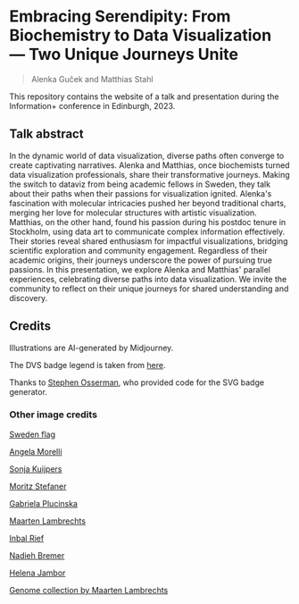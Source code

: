 # Embracing Serendipity: From Biochemistry to Data Visualization — Two Unique Journeys Unite

> Alenka Guček and Matthias Stahl

This repository contains the website of a talk and presentation during the Information+ conference in Edinburgh, 2023.

## Talk abstract

In the dynamic world of data visualization, diverse paths often converge to
create captivating narratives. Alenka and Matthias, once biochemists turned
data visualization professionals, share their transformative journeys.
Making the switch to dataviz from being academic fellows in Sweden, they
talk about their paths when their passions for visualization ignited.
Alenka's fascination with molecular intricacies pushed her beyond
traditional charts, merging her love for molecular structures with artistic
visualization. Matthias, on the other hand, found his passion during his
postdoc tenure in Stockholm, using data art to communicate complex
information effectively. Their stories reveal shared enthusiasm for
impactful visualizations, bridging scientific exploration and community
engagement. Regardless of their academic origins, their journeys underscore
the power of pursuing true passions. In this presentation, we explore Alenka
and Matthias' parallel experiences, celebrating diverse paths into data
visualization. We invite the community to reflect on their unique journeys
for shared understanding and discovery.

## Credits

Illustrations are AI-generated by Midjourney.

The DVS badge legend is taken from [here](https://www.datavisualizationsociety.org/dvs-badge).

Thanks to [Stephen Osserman](https://observablehq.com/@osserman), who provided code for the SVG badge generator.

### Other image credits

[Sweden flag](https://en.wikipedia.org/wiki/Flag_of_Sweden#/media/File:Flag_of_Sweden.svg)

[Angela Morelli](https://no.linkedin.com/in/aamorelli)

[Sonja Kuijpers](https://twitter.com/SonjaKuijpers)

[Moritz Stefaner](https://www.meetup.com/de-DE/data-visualization-bremen/)

[Gabriela Plucinska](https://www.gabrielaplucinska.com/about)

[Maarten Lambrechts](https://datajournalism.com/contributors/maartenzam)

[Inbal Rief](https://www.inbal-rief.com/about)

[Nadieh Bremer](https://www.visualcinnamon.com/about/)

[Helena Jambor](https://www.nawik.de/team/helena-jambor/)

[Genome collection by Maarten Lambrechts](https://www.maartenlambrechts.com/2021/07/02/visualizing-a-genome-collection-with-cactustrees.html)
